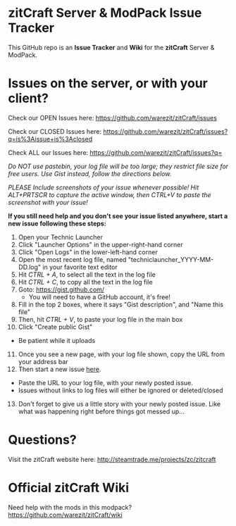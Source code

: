 # zitCraft Server & ModPack Issue Tracker

This GitHub repo is an **Issue Tracker** and **Wiki** for the **zitCraft** Server & ModPack.

# Issues on the server, or with your client?

Check our OPEN Issues here: https://github.com/warezit/zitCraft/issues

Check our CLOSED Issues here: https://github.com/warezit/zitCraft/issues?q=is%3Aissue+is%3Aclosed

Check ALL our Issues here: https://github.com/warezit/zitCraft/issues?q=

*Do NOT use pastebin, your log file will be too large; they restrict file size for free users. Use Gist instead, follow the directions below.*

*PLEASE Include screenshots of your issue whenever possible! Hit ALT+PRTSCR to capture the active window, then CTRL+V to paste the screenshot with your issue!*

**If you still need help and you don't see your issue listed anywhere, start a new issue following these steps:**

1. Open your Technic Launcher
2. Click "Launcher Options" in the upper-right-hand corner
3. Click "Open Logs" in the lower-left-hand corner
4. Open the most recent log file, named "techniclauncher_YYYY-MM-DD.log" in your favorite text editor
5. Hit *CTRL + A*, to select all the text in the log file
6. Hit *CTRL + C*, to copy all the text in the log file
7. Goto: https://gist.github.com/
   * You will need to have a GitHub account, it's free!
8. Fill in the top 2 boxes, where it says "Gist description", and "Name this file"
9. Then, hit *CTRL + V*, to paste your log file in the main box
10. Click "Create public Gist"
   * Be patient while it uploads
11. Once you see a new page, with your log file shown, copy the URL from your address bar
12. Then start a new issue [here](https://github.com/warezit/zitCraft/issues).
   * Paste the URL to your log file, with your newly posted issue.
   * Issues without links to log files will either be ignored or deleted/closed
13. Don't forget to give us a little story with your newly posted issue. Like what was happening right before things got messed up...

# Questions?

Visit the zitCraft website here: http://steamtrade.me/projects/zc/zitcraft

# Official zitCraft Wiki

Need help with the mods in this modpack? https://github.com/warezit/zitCraft/wiki
